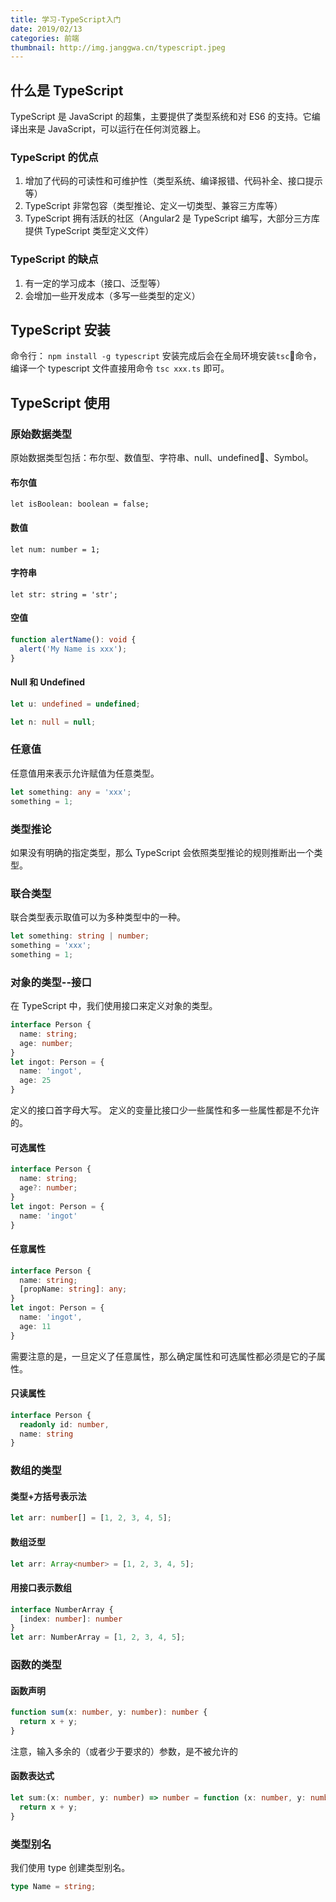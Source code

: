 ```yaml
---
title: 学习-TypeScript入门
date: 2019/02/13
categories: 前端
thumbnail: http://img.janggwa.cn/typescript.jpeg
---
```

## 什么是 TypeScript
TypeScript 是 JavaScript 的超集，主要提供了类型系统和对 ES6 的支持。它编译出来是 JavaScript，可以运行在任何浏览器上。
<!-- more -->
### TypeScript 的优点
1. 增加了代码的可读性和可维护性（类型系统、编译报错、代码补全、接口提示等）
2. TypeScript 非常包容（类型推论、定义一切类型、兼容三方库等）
3. TypeScript 拥有活跃的社区（Angular2 是 TypeScript 编写，大部分三方库提供 TypeScript 类型定义文件）
### TypeScript 的缺点
1. 有一定的学习成本（接口、泛型等）
2. 会增加一些开发成本（多写一些类型的定义）

## TypeScript 安装
命令行： `npm install -g typescript`
安装完成后会在全局环境安装`tsc`命令，编译一个 typescript 文件直接用命令 `tsc xxx.ts` 即可。

## TypeScript 使用
### 原始数据类型
原始数据类型包括：布尔型、数值型、字符串、null、undefined、Symbol。
#### 布尔值
`let isBoolean: boolean = false;`
#### 数值
`let num: number = 1;`
#### 字符串
`let str: string = 'str';`
#### 空值
```typescript
function alertName(): void {
  alert('My Name is xxx');
}
```
#### Null 和 Undefined
```typescript
let u: undefined = undefined;
```
```typescript
let n: null = null;
```
### 任意值
任意值用来表示允许赋值为任意类型。
```typescript
let something: any = 'xxx';
something = 1;
```
### 类型推论
如果没有明确的指定类型，那么 TypeScript 会依照类型推论的规则推断出一个类型。
### 联合类型
联合类型表示取值可以为多种类型中的一种。
```typescript
let something: string | number;
something = 'xxx';
something = 1;
```
### 对象的类型--接口
在 TypeScript 中，我们使用接口来定义对象的类型。
```typescript
interface Person {
  name: string;
  age: number;
}
let ingot: Person = {
  name: 'ingot',
  age: 25
}
```
定义的接口首字母大写。
定义的变量比接口少一些属性和多一些属性都是不允许的。
#### 可选属性
```typescript
interface Person {
  name: string;
  age?: number;
}
let ingot: Person = {
  name: 'ingot'
}
```
#### 任意属性
```typescript
interface Person {
  name: string;
  [propName: string]: any;
}
let ingot: Person = {
  name: 'ingot',
  age: 11
}
```
需要注意的是，一旦定义了任意属性，那么确定属性和可选属性都必须是它的子属性。
#### 只读属性
```typescript
interface Person {
  readonly id: number,
  name: string
}
```
### 数组的类型
#### 类型+方括号表示法
```typescript
let arr: number[] = [1, 2, 3, 4, 5];
```
#### 数组泛型
```typescript
let arr: Array<number> = [1, 2, 3, 4, 5];
```
#### 用接口表示数组
```typescript
interface NumberArray {
  [index: number]: number
}
let arr: NumberArray = [1, 2, 3, 4, 5];
```
### 函数的类型
#### 函数声明
```typescript
function sum(x: number, y: number): number {
  return x + y;
}
```
注意，输入多余的（或者少于要求的）参数，是不被允许的
#### 函数表达式
```typescript
let sum:(x: number, y: number) => number = function (x: number, y: number): number {
  return x + y;
}
```

### 类型别名
我们使用 type 创建类型别名。
```typescript
type Name = string;
```